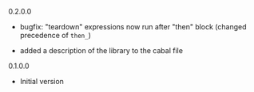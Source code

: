 0.2.0.0

* bugfix: "teardown" expressions now run after "then" block (changed precedence of `then_`)

* added a description of the library to the cabal file

0.1.0.0

* Initial version